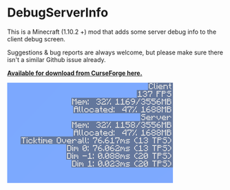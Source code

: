 # DebugServerInfo

This is a Minecraft (1.10.2 +) mod that adds some server debug info to the client debug screen.

Suggestions & bug reports are always welcome, but please make sure there isn't a similar Github issue already.

[**Available for download from CurseForge here.**](https://minecraft.curseforge.com/projects/debugserverinfo)

![Screenshot 1](misc/screenshot1.png)
